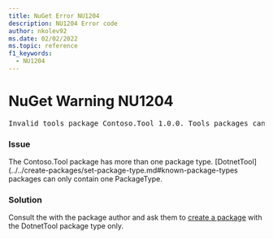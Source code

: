 ```yaml
---
title: NuGet Error NU1204
description: NU1204 Error code
author: nkolev92
ms.date: 02/02/2022
ms.topic: reference
f1_keywords: 
  - NU1204
---
```


# NuGet Warning NU1204

<pre>Invalid tools package Contoso.Tool 1.0.0. Tools packages cannot contain more than one PackageType.</pre>

### Issue

The Contoso.Tool package has more than one package type. [DotnetTool](../../create-packages/set-package-type.md#known-package-types packages can only contain one PackageType.

### Solution

Consult the with the package author and ask them to [create a package](/dotnet/core/tools/global-tools-how-to-create) with the DotnetTool package type only.
